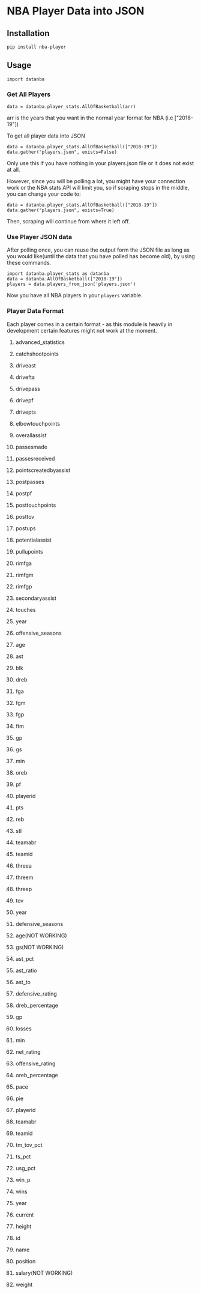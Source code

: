 # NBA Player Data into JSON

## Installation
```
pip install nba-player
```

## Usage

```
import datanba
```

### Get All Players
```
data = datanba.player_stats.AllOfBasketball(arr)
```
arr is the years that you want in the normal year format for NBA (i.e ["2018-19"])

To get all player data into JSON

```
data = datanba.player_stats.AllOfBasketball(["2018-19"])
data.gather("players.json", exists=False)
```
Only use this if you have nothing in your players.json file or it does not exist at all.

However, since you will be polling a lot, you might have your connection work or the NBA stats API will limit you, so if scraping stops in the middle, you can change your code to:

```
data = datanba.player_stats.AllOfBasketball(["2018-19"])
data.gather("players.json", exists=True)
```
Then, scraping will continue from where it left off.

### Use Player JSON data

After polling once, you can reuse the output form the JSON file as long as you would like(until the data that you have polled has become old), by using these commands.

```
import datanba.player_stats as datanba
data = datanba.AllOfBasketball(["2018-19"])
players = data.players_from_json('players.json')
```
Now you have all NBA players in your `players` variable.

### Player Data Format
Each player comes in a certain format - as this module is heavily in development certain features might not work at the moment.

1. advanced_statistics
  1. catchshootpoints
  2. driveast
  3. drivefta
  4. drivepass
  5. drivepf
  6. drivepts
  7. elbowtouchpoints
  8. overallassist
  9. passesmade
  10. passesreceived
  11. pointscreatedbyassist
  12. postpasses
  13. postpf
  14. posttouchpoints
  15. posttov
  16. postups
  17. potentialassist
  18. pullupoints
  19. rimfga
  20. rimfgm
  21. rimfgp
  22. secondaryassist
  23. touches
  24. year

2. offensive_seasons
  1. age
  2. ast
  3. blk
  4. dreb
  5. fga
  6. fgm
  7. fgp
  8. ftm
  9. gp
  10. gs
  11. min
  12. oreb
  13. pf
  14. playerid
  15. pts
  16. reb
  17. stl
  18. teamabr
  19. teamid
  20. threea
  21. threem
  22. threep
  23. tov
  24. year

3. defensive_seasons
  1. age(NOT WORKING)
  2. gs(NOT WORKING)
  3. ast_pct
  4. ast_ratio
  5. ast_to
  6. defensive_rating
  7. dreb_percentage
  8. gp
  9. losses
  10. min
  11. net_rating
  12. offensive_rating
  13. oreb_percentage
  14. pace
  15. pie
  16. playerid
  17. teamabr
  18. teamid
  19. tm_tov_pct
  20. ts_pct
  21. usg_pct
  22. win_p
  23. wins
  24. year
  
4. current
5. height
6. id
7. name
8. position
9. salary(NOT WORKING)
10. weight



